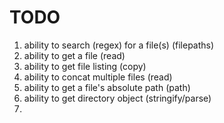 TODO
====

1. 	ability to search (regex) for a file(s) (filepaths)
2. 	ability to get a file (read)
3. 	ability to get file listing (copy)
4. 	ability to concat multiple files (read)
5. 	ability to get a file's absolute path (path)
6. 	ability to get directory object (stringify/parse)
7. 	
